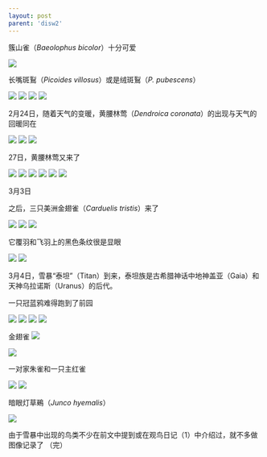 ```yaml
---
layout: post
parent: 'disw2'
---
```

簇山雀（<i>Baeolophus bicolor</i>）十分可爱

<img class='disc' src='https://i.postimg.cc/6phbB3BK/DSC-8420.jpg'>

长嘴斑鴷（<i>Picoides villosus</i>）或是绒斑鴷（<i>P. pubescens</i>）

<img class='disc' src='https://i.postimg.cc/tRVrYD92/DSC-8424.jpg'>

<img class='disc' src='https://i.postimg.cc/0y9ZXsDB/DSC-8427.jpg'>

<img class='disc' src='https://i.postimg.cc/XYxLTzg7/DSC-8428.jpg'>

<img class='disc' src='https://i.postimg.cc/KYHNY3V6/DSC-8430.jpg'>

2月24日，随着天气的变暖，黄腰林莺（<i>Dendroica coronata</i>）的出现与天气的回暖同在

<img class='disc' src='https://i.postimg.cc/65ffvmgL/DSC-8435.jpg'>

<img class='disc' src='https://i.postimg.cc/fbJc1TLB/DSC-8437.jpg'>

<img class='disc' src='https://i.postimg.cc/mgZNNSGx/DSC-8436.jpg'>

27日，黄腰林莺又来了

<img class='disc' src='https://i.postimg.cc/rFVtvFZx/DSC-8450.jpg'>

<img class='disc' src='https://i.postimg.cc/kMxx0HJ3/DSC-8442.jpg'>

<img class='disc' src='https://i.postimg.cc/c4hfH8tF/DSC-8444.jpg'>

<img class='disc' src='https://i.postimg.cc/g2086kvm/DSC-8445.jpg'>

<img class='disc' src='https://i.postimg.cc/SK29DTTP/DSC-8446.jpg'>

<img class='disc' src='https://i.postimg.cc/4dp9TKTb/DSC-8447.jpg'>

3月3日

之后，三只美洲金翅雀（<i>Carduelis tristis</i>）来了

<img class='disc' src='https://i.postimg.cc/Twc39n6S/DSC-8468.jpg'>
<img class='disc' src='https://i.postimg.cc/3NSJM7WF/DSC-8469.jpg'>
<img class='disc' src='https://i.postimg.cc/W3V4gXQg/DSC-8467.jpg'>

它覆羽和飞羽上的黑色条纹很是显眼

<img class='disc' src='https://i.postimg.cc/K8K42KPk/DSC-8463.jpg'>
<img class='disc' src='https://i.postimg.cc/0j22Hr5N/DSC-8470.jpg'>

3月4日，雪暴“泰坦”（Titan）到来，泰坦族是古希腊神话中地神盖亚（Gaia）和天神乌拉诺斯（Uranus）的后代。

一只冠蓝鸦难得跑到了前园

<img class='disc' src='https://i.postimg.cc/wTngDwNM/DSC-8483.jpg'>

<img class='disc' src='https://i.postimg.cc/YSz7KksL/DSC-8484.jpg'>

<img class='disc' src='https://i.postimg.cc/x8hDydch/DSC-8485.jpg'>

<img class='disc' src='https://i.postimg.cc/gjnbZhk3/DSC-8486.jpg'>

金翅雀
<img class='disc' src='https://i.postimg.cc/zXvGCLPt/DSC-8472.jpg'>

<img class='disc' src='https://i.postimg.cc/7L8PrKPd/DSC-8473.jpg'>

一对家朱雀和一只主红雀

<img class='disc' src='https://i.postimg.cc/zBDrqMst/DSC-8487.jpg'>

<img class='disc' src='https://i.postimg.cc/85yVc4D1/DSC-8488.jpg'>

暗眼灯草鵐（<i>Junco hyemalis</i>）

<img class='disc' src='https://i.postimg.cc/28LfjntD/DSC-8490.jpg'>

由于雪暴中出现的鸟类不少在前文中提到或在观鸟日记（1）中介绍过，就不多做图像记录了
（完）